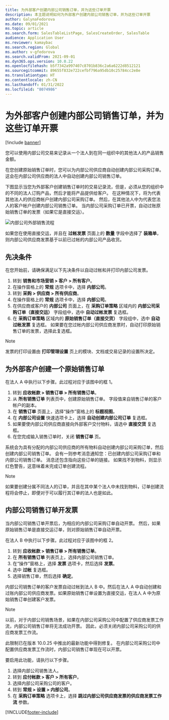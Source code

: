 ```yaml
---
title: 为外部客户创建内部公司销售订单，并为这些订单开票
description: 本主题说明如何为外部客户创建内部公司销售订单，并为这些订单开票
author: GalynaFedorova
ms.date: 09/01/2021
ms.topic: article
ms.search.form: SalesTableListPage, SalesCreateOrder, SalesTable
audience: Application User
ms.reviewer: kamaybac
ms.search.region: Global
ms.author: v-gfedorova
ms.search.validFrom: 2021-09-01
ms.dyn365.ops.version: 10.0.22
ms.openlocfilehash: b5f7342a997407c8701b836c2a6a6222d8512121
ms.sourcegitcommit: 89655f832e722cefbf796a95db10c25784cc2e8e
ms.translationtype: HT
ms.contentlocale: zh-CN
ms.lasthandoff: 01/31/2022
ms.locfileid: "8074986"
---
```

# <a name="create-and-invoice-an-intercompany-sales-order-for-an-external-customer"></a>为外部客户创建内部公司销售订单，并为这些订单开票

[!include [banner](../../includes/banner.md)]

您可以使用内部公司交易来记录从一个法人到在同一组织中的其他法人的产品销售金额。

在您创建原始销售订单时，您可以为内部公司供应商自动创建内部公司采购订单。 这会在内部公司供应商的法人中自动创建内部公司销售订单。

下图显示当您为外部客户创建销售订单时的交易记录流，但是，必须从您的组织中的不同的法人订购产品，然后才能将产品提供给客户。 在这种情况下，将为代表其他法人的供应商帐户创建内部公司采购订单。 然后，在其他法人中为代表您法人的客户帐户创建内部公司销售订单。 当内部公司采购订单已开票，自动过账原始销售订单的发票（如果它是直接交运）。

![内部公司外部销售流程](media/intercompanyexternalsalesprocess.png)

如果您在使用直接交运，并且在 **过帐发票** 页面上的 **数量** 字段中选择了 **装箱单**，则内部公司供应商发票基于以前已过帐的内部公司产品收货。

## <a name="prerequisites"></a>先决条件

在您开始前，请确保满足以下先决条件以自动过帐和并打印内部公司发票。

1. 转到 **销售和市场营销 \> 客户 \> 所有客户**。
1. 在操作窗格上的 **常规** 选项卡中，选择 **内部公司**。
1. 转到 **采购 \> 供应商 \> 所有供应商**。
1. 在操作窗格上的 **常规** 选项卡中，选择 **内部公司**。
1. 在供应商或客户的 **内部公司** 页面上，在 **采购订单策略** 区域内的 **内部公司采购订单（直接交运）** 字段组中，选中 **自动过帐发票** 复选框。
1. 在 **采购订单策略** 区域内的 **原始销售订单（直接交货）** 字段组中，选中 **自动过帐发票** 复选框。 如果要在您过帐内部公司供应商发票时，自动打印原始销售订单的发票，选择此复选框。

> [!NOTE]
> 发票的打印设置由 **打印管理设置** 页上的模块、文档或交易记录的设置所决定。

## <a name="create-an-original-sales-order-for-an-external-customer"></a>为外部客户创建一个原始销售订单

在法人 A 中执行以下步骤。此过程对应于该图中的框 1。

1. 转到 **应收帐款 \> 销售订单 \> 所有销售订单**。
1. 从 **所有销售订单** 列表页中，创建原始销售订单。 字段值来自销售订单的客户帐户的副本。
1. 在 **销售订单** 页面上，选择“操作”窗格上的 **标题视图**。
1. 在 **内部公司设置** 快速选项卡上，选择 **自动创建内部公司订单** 复选框。
1. 如果要使内部公司供应商直接向外部客户交付物料，请选中 **直接交货** 复选框。
1. 在您完成输入销售订单时，关闭 **销售订单** 页。

系统会为具有分配的内部公司供应商的所有物料自动创建内部公司采购订单，然后创建内部公司销售订单。 会有一则参考消息通知您：已创建内部公司采购订单和内部公司销售订单。 消息还包含指向这些订单的链接。 如果找不到物料，则显示红色警告，这意味着未完成订单创建流程。

> [!NOTE]
> 如果要创建分属不同法人的订单，并且在其中某个法人中未找到物料，订单创建流程将会停止，即便对于可以履行其订单的法人也是如此。

## <a name="invoice-an-intercompany-sales-order"></a>内部公司销售订单开发票

当内部公司销售订单开票后，为相应的内部公司采购订单自动开票。 然后，如果原始销售订单是直接交运订单，则对原始销售订单自动开票。

在法人 B 中执行以下步骤。此过程对应于该图中的框 2。

1. 转到 **应收帐款 \> 销售订单 \> 所有销售订单**。
1. 在 **所有销售订单** 列表页上，选择内部公司销售订单。
1. 在“操作”窗格上，选择 **发票** 选项卡，然后选择 **发票**。
1. 选中 **过帐** 复选框。
1. 选择销售订单，然后选择 **确定**。

内部公司销售订单的客户发票自动过帐到法人 B 中。然后在法人 A 中自动创建和过账内部公司供应商发票。如果原始销售订单设置为直接交运，在法人 A 中为原始销售订单创建客户发票。

> [!NOTE]
> 以前，对于内部公司销售场景，如果在内部公司采购公司中配置了供应商发票工作流，内部公司销售订单将无法成功开票。 因此，必须关闭内部公司采购公司的供应商发票工作流。 
> 
> 此限制已在版本 10.0.25 中推出的最新功能中得到修复。 在内部公司采购公司中配置供应商发票工作流时，内部公司销售订单现在可以开票。
> 
> 要启用此功能，请执行以下步骤。
>
> 1. 选择内部公司销售法人。  
> 2. 转到 **应付帐款 \> 客户 \> 所有客户**。
> 3. 选择内部公司采购公司的客户。
> 4. 转到 **常规 \> 设置 \> 内部公司**。
> 5. 在 **采购订单策略** 选项卡上，选择 **跳过内部公司供应商发票的供应商发票工作流** 参数。

[!INCLUDE[footer-include](../../includes/footer-banner.md)]
